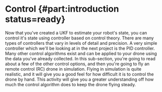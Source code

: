 # Control {#part:introduction status=ready}

Now that you've created a UKF to estimate your robot's state, you can control it's state using controller based on control theory. There are many types of controllers that vary in levels of detail and precision. A very simple controller which we'll be looking at in the next project is the PID controller. Many other control algorithms exist and can be applied to your drone using the data you've already collected. In this sub-section, you're going to read about a few of the other control options, and then you're going to fly an remote control (RC) drone in simulation. Flying in simulation is quite realistic, and it will give you a good feel for how difficult it is to control the drone by hand. This activity will give you a greater understanding off how much the control algorithm does to keep the drone flying steady.
